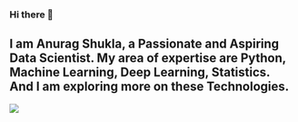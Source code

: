 ### Hi there 👋

## I am Anurag Shukla, a Passionate and Aspiring Data Scientist. My area of expertise are Python, Machine Learning, Deep Learning, Statistics. And I am exploring more on these Technologies. 

![](https://visitor-badge.glitch.me/badge?page_id=anuragsh31.anuragsh31)


<!--
**anuragsh31/anuragsh31** is a ✨ _special_ ✨ repository because its `README.md` (this file) appears on your GitHub profile.

Here are some ideas to get you started:

- 🔭 I’m currently working on ...
- 🌱 I’m currently learning ...
- 👯 I’m looking to collaborate on ...
- 🤔 I’m looking for help with ...
- 💬 Ask me about ...
- 📫 How to reach me: ...
- 😄 Pronouns: ...
- ⚡ Fun fact: ...
-->
